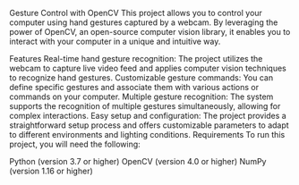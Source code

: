 
Gesture Control with OpenCV
This project allows you to control your computer using hand gestures captured by a webcam. By leveraging the power of OpenCV, an open-source computer vision library, it enables you to interact with your computer in a unique and intuitive way.

Features
Real-time hand gesture recognition: The project utilizes the webcam to capture live video feed and applies computer vision techniques to recognize hand gestures.
Customizable gesture commands: You can define specific gestures and associate them with various actions or commands on your computer.
Multiple gesture recognition: The system supports the recognition of multiple gestures simultaneously, allowing for complex interactions.
Easy setup and configuration: The project provides a straightforward setup process and offers customizable parameters to adapt to different environments and lighting conditions.
Requirements
To run this project, you will need the following:

Python (version 3.7 or higher)
OpenCV (version 4.0 or higher)
NumPy (version 1.16 or higher)
